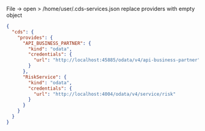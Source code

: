File -> open > /home/user/.cds-services.json
replace providers with empty object

```json
{
  "cds": {
    "provides": {
      "API_BUSINESS_PARTNER": {
        "kind": "odata",
        "credentials": {
          "url": "http://localhost:45885/odata/v4/api-business-partner"
        }
      },
      "RiskService": {
        "kind": "odata",
        "credentials": {
          "url": "http://localhost:4004/odata/v4/service/risk"
        }
      }
    }
  }
}
```
